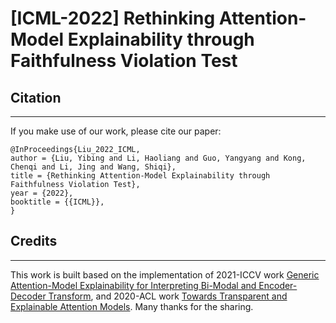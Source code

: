 # [ICML-2022] Rethinking Attention-Model Explainability through Faithfulness Violation Test



## Citation
----
If you make use of our work, please cite our paper:

    @InProceedings{Liu_2022_ICML,
    author = {Liu, Yibing and Li, Haoliang and Guo, Yangyang and Kong, Chenqi and Li, Jing and Wang, Shiqi},
    title = {Rethinking Attention-Model Explainability through Faithfulness Violation Test},
    year = {2022},
    booktitle = {{ICML}},
    }


## Credits
----
This work is built based on the implementation of 2021-ICCV work [Generic Attention-Model Explainability for Interpreting Bi-Modal and Encoder-Decoder Transform](https://github.com/hila-chefer/Transformer-MM-Explainability), and 2020-ACL work [Towards Transparent and Explainable Attention Models](https://github.com/akashkm99/Interpretable-Attention). Many thanks for the sharing.